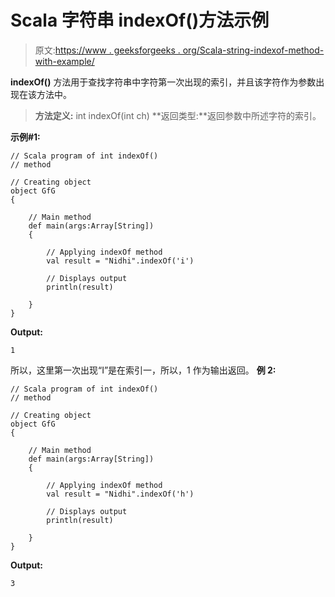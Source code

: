 # Scala 字符串 indexOf()方法示例

> 原文:[https://www . geeksforgeeks . org/Scala-string-indexof-method-with-example/](https://www.geeksforgeeks.org/scala-string-indexof-method-with-example/)

**indexOf()** 方法用于查找字符串中字符第一次出现的索引，并且该字符作为参数出现在该方法中。

> **方法定义:** int indexOf(int ch)
> **返回类型:**返回参数中所述字符的索引。

**示例#1:**

```
// Scala program of int indexOf()
// method

// Creating object
object GfG
{ 

    // Main method
    def main(args:Array[String])
    {

        // Applying indexOf method
        val result = "Nidhi".indexOf('i')

        // Displays output
        println(result)

    }
} 
```

**Output:**

```
1

```

所以，这里第一次出现“I”是在索引一，所以，1 作为输出返回。
**例 2:**

```
// Scala program of int indexOf()
// method

// Creating object
object GfG
{ 

    // Main method
    def main(args:Array[String])
    {

        // Applying indexOf method
        val result = "Nidhi".indexOf('h')

        // Displays output
        println(result)

    }
} 
```

**Output:**

```
3

```